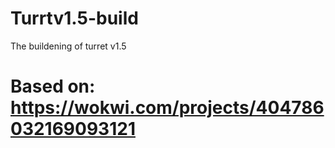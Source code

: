 # Turrtv1.5-build
The buildening of turret v1.5
# Based on: https://wokwi.com/projects/404786032169093121
